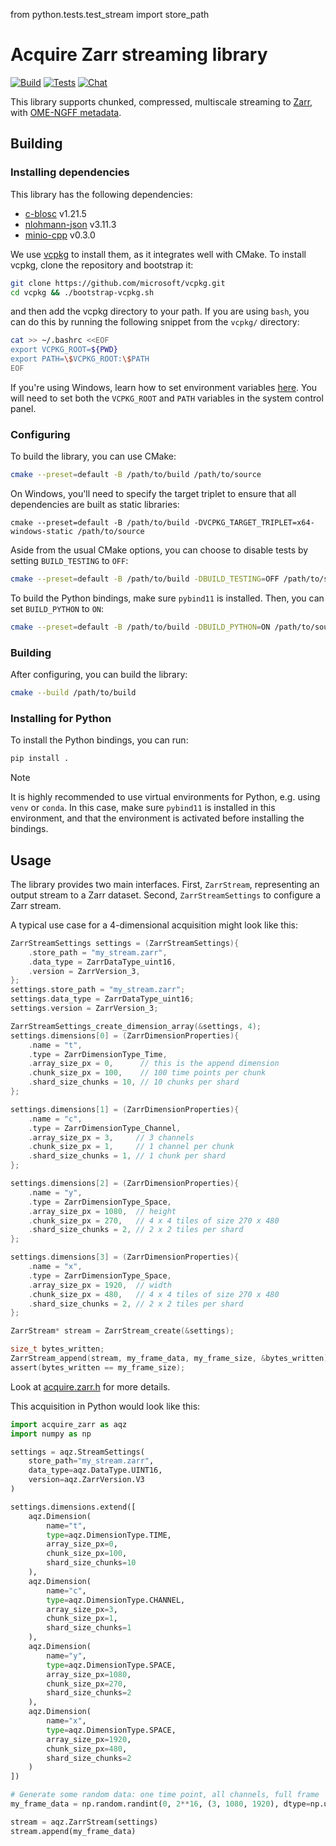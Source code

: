 from python.tests.test_stream import store_path

# Acquire Zarr streaming library

[![Build](https://github.com/acquire-project/acquire-zarr/actions/workflows/build.yml/badge.svg)](https://github.com/acquire-project/acquire-zarr/actions/workflows/build.yml)
[![Tests](https://github.com/acquire-project/acquire-zarr/actions/workflows/test.yml/badge.svg)](https://github.com/acquire-project/acquire-zarr/actions/workflows/test_pr.yml)
[![Chat](https://img.shields.io/badge/zulip-join_chat-brightgreen.svg)](https://acquire-imaging.zulipchat.com/)

This library supports chunked, compressed, multiscale streaming to [Zarr][], with [OME-NGFF metadata].

## Building

### Installing dependencies

This library has the following dependencies:
- [c-blosc](https://github.com/Blosc/c-blosc) v1.21.5
- [nlohmann-json](https://github.com/nlohmann/json) v3.11.3
- [minio-cpp](https://github.com/minio/minio-cpp) v0.3.0

We use [vcpkg] to install them, as it integrates well with CMake.
To install vcpkg, clone the repository and bootstrap it:

```bash
git clone https://github.com/microsoft/vcpkg.git
cd vcpkg && ./bootstrap-vcpkg.sh
```

and then add the vcpkg directory to your path. If you are using `bash`, you can do this by running the following snippet
from the `vcpkg/` directory:

```bash
cat >> ~/.bashrc <<EOF
export VCPKG_ROOT=${PWD}
export PATH=\$VCPKG_ROOT:\$PATH
EOF
```

If you're using Windows, learn how to set environment variables [here](https://learn.microsoft.com/en-us/powershell/module/microsoft.powershell.core/about/about_environment_variables?view=powershell-7.4#set-environment-variables-in-the-system-control-panel).
You will need to set both the `VCPKG_ROOT` and `PATH` variables in the system control panel.

### Configuring

To build the library, you can use CMake:

```bash
cmake --preset=default -B /path/to/build /path/to/source
```

On Windows, you'll need to specify the target triplet to ensure that all dependencies are built as static libraries:

```pwsh
cmake --preset=default -B /path/to/build -DVCPKG_TARGET_TRIPLET=x64-windows-static /path/to/source
```

Aside from the usual CMake options, you can choose to disable tests by setting `BUILD_TESTING` to `OFF`:

```bash
cmake --preset=default -B /path/to/build -DBUILD_TESTING=OFF /path/to/source
```

To build the Python bindings, make sure `pybind11` is installed. Then, you can set `BUILD_PYTHON` to `ON`:

```bash
cmake --preset=default -B /path/to/build -DBUILD_PYTHON=ON /path/to/source
```

### Building

After configuring, you can build the library:

```bash
cmake --build /path/to/build
```

### Installing for Python

To install the Python bindings, you can run:

```bash
pip install .
```

> [!NOTE]
> It is highly recommended to use virtual environments for Python, e.g. using `venv` or `conda`. In this case, make sure
> `pybind11` is installed in this environment, and that the environment is activated before installing the bindings.

## Usage

The library provides two main interfaces.
First, `ZarrStream`, representing an output stream to a Zarr dataset.
Second, `ZarrStreamSettings` to configure a Zarr stream.

A typical use case for a 4-dimensional acquisition might look like this:

```c
ZarrStreamSettings settings = (ZarrStreamSettings){
    .store_path = "my_stream.zarr",
    .data_type = ZarrDataType_uint16,
    .version = ZarrVersion_3,
};
settings.store_path = "my_stream.zarr";
settings.data_type = ZarrDataType_uint16;
settings.version = ZarrVersion_3;

ZarrStreamSettings_create_dimension_array(&settings, 4);
settings.dimensions[0] = (ZarrDimensionProperties){
    .name = "t",
    .type = ZarrDimensionType_Time,
    .array_size_px = 0,      // this is the append dimension
    .chunk_size_px = 100,    // 100 time points per chunk
    .shard_size_chunks = 10, // 10 chunks per shard
};

settings.dimensions[1] = (ZarrDimensionProperties){
    .name = "c",
    .type = ZarrDimensionType_Channel,
    .array_size_px = 3,     // 3 channels
    .chunk_size_px = 1,     // 1 channel per chunk
    .shard_size_chunks = 1, // 1 chunk per shard
};

settings.dimensions[2] = (ZarrDimensionProperties){
    .name = "y",
    .type = ZarrDimensionType_Space,
    .array_size_px = 1080,  // height
    .chunk_size_px = 270,   // 4 x 4 tiles of size 270 x 480
    .shard_size_chunks = 2, // 2 x 2 tiles per shard
};

settings.dimensions[3] = (ZarrDimensionProperties){
    .name = "x",
    .type = ZarrDimensionType_Space,
    .array_size_px = 1920,  // width
    .chunk_size_px = 480,   // 4 x 4 tiles of size 270 x 480
    .shard_size_chunks = 2, // 2 x 2 tiles per shard
};

ZarrStream* stream = ZarrStream_create(&settings);

size_t bytes_written;
ZarrStream_append(stream, my_frame_data, my_frame_size, &bytes_written);
assert(bytes_written == my_frame_size);
```

Look at [acquire.zarr.h](include/acquire.zarr.h) for more details.

This acquisition in Python would look like this:

```python
import acquire_zarr as aqz
import numpy as np

settings = aqz.StreamSettings(
    store_path="my_stream.zarr",
    data_type=aqz.DataType.UINT16,
    version=aqz.ZarrVersion.V3
)

settings.dimensions.extend([
    aqz.Dimension(
        name="t",
        type=aqz.DimensionType.TIME,
        array_size_px=0,
        chunk_size_px=100,
        shard_size_chunks=10
    ),
    aqz.Dimension(
        name="c",
        type=aqz.DimensionType.CHANNEL,
        array_size_px=3,
        chunk_size_px=1,
        shard_size_chunks=1
    ),
    aqz.Dimension(
        name="y",
        type=aqz.DimensionType.SPACE,
        array_size_px=1080,
        chunk_size_px=270,
        shard_size_chunks=2
    ),
    aqz.Dimension(
        name="x",
        type=aqz.DimensionType.SPACE,
        array_size_px=1920,
        chunk_size_px=480,
        shard_size_chunks=2
    )
])

# Generate some random data: one time point, all channels, full frame
my_frame_data = np.random.randint(0, 2**16, (3, 1080, 1920), dtype=np.uint16)

stream = aqz.ZarrStream(settings)
stream.append(my_frame_data)
```

[Zarr]: https://zarr.readthedocs.io/en/stable/spec/v2.html

[Blosc]: https://github.com/Blosc/c-blosc

[Blosc docs]: https://www.blosc.org/

[Zarr v3]: https://zarr-specs.readthedocs.io/en/latest/v3/core/v3.0.html

[acquire-common]: https://github.com/acquire-project/acquire-common

[vcpkg]: https://vcpkg.io/en/

[OME-NGFF metadata]: https://ngff.openmicroscopy.org/latest/
